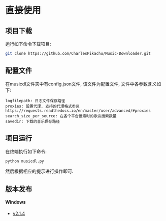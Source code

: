 # 直接使用

## 项目下载
运行如下命令下载项目:
```sh
git clone https://github.com/CharlesPikachu/Music-Downloader.git
```

## 配置文件
在musicdl文件夹中有config.json文件, 该文件为配置文件, 文件中各参数含义如下:
```
logfilepath: 日志文件保存路径
proxies: 设置代理, 支持的代理格式参见https://requests.readthedocs.io/en/master/user/advanced/#proxies
search_size_per_source: 在各个平台搜索时的歌曲搜索数量
savedir: 下载的音乐保存路径  
```

## 项目运行
在终端执行如下命令:
```sh
python musicdl.py
```
然后根据相应的提示进行操作即可.

## 版本发布
#### Windows
- [v2.1.4](https://github.com/CharlesPikachu/Music-Downloader/releases/download/v2.1.4/musicdl.zip)